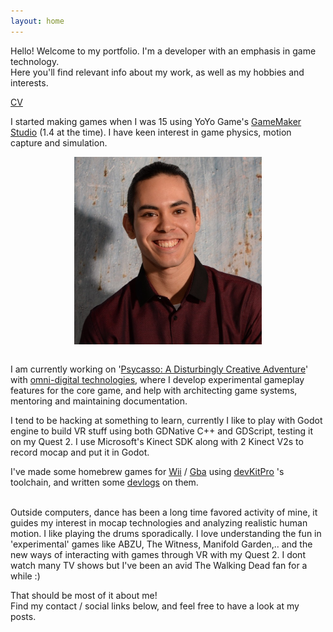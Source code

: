 ```yaml
---
layout: home
---
```


Hello! Welcome to my portfolio. I'm a developer with an emphasis in game technology.  
Here you'll find relevant info about my work, as well as my hobbies and interests.

<html>
  <body>
    <p><a href="../assets/CV.pdf">CV</a></p>
  </body>
</html>  

I started making games when I was 15 using YoYo Game's [GameMaker Studio](https://www.yoyogames.com/es/gamemaker) (1.4 at the time). I have keen interest in game physics, motion capture and simulation.  

<img style="display: block; margin-left: auto; margin-right: auto; float: center; padding-left: 0px" src="assets/javi.png" alt="Me" title="Me" width="300" height="300">
<br/>  

I am currently working on '[Psycasso: A Disturbingly Creative Adventure](https://www.omnidigitaltechnologies.co.uk/psycasso)' with [omni-digital technologies](https://www.omnidigitaltechnologies.co.uk/psycasso), where I develop experimental gameplay features for the core game, and help with architecting game systems, mentoring and maintaining documentation.

I tend to be hacking at something to learn, currently I like to play with Godot engine to build VR stuff using both GDNative C++ and GDScript, testing it on my Quest 2. I use Microsoft's Kinect SDK along with 2 Kinect V2s to record mocap and put it in Godot.

I've made some homebrew games for [Wii](https://www.youtube.com/watch?v=_IwZnQj_zqE&ab_channel=JavierDieguez) / 
[Gba](https://www.youtube.com/watch?v=nBaU7Xpso-Q&ab_channel=JavierDieguez) using [devKitPro](https://devkitpro.org/) 's toolchain, and written some 
[devlogs](https://javierdega.blogspot.com/2018/09/hexagonal-grids-puzzle-bobble-tutorial.html?fbclid=IwAR0x6NKrEkfKzl65QVb0iXNltSbYM7gPyHuLH1_Ioy3yoturTWitE3YH3gg)
on them.  

<br/>
Outside computers, dance has been a long time favored activity of mine, it guides my interest in mocap technologies and analyzing realistic human motion.  
I like playing the drums sporadically. I love understanding the fun in 'experimental' games like ABZU, The Witness, Manifold Garden,.. and the new ways of interacting with games through VR with my Quest 2.  
I dont watch many TV shows but I've been an avid The Walking Dead fan for a while :)

That should be most of it about me!  
Find my contact / social links below, and feel free to have a look at my posts.
